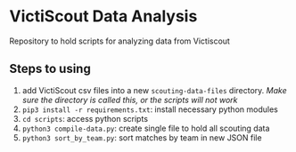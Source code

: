 # VictiScout Data Analysis

Repository to hold scripts for analyzing data from Victiscout

## Steps to using
1. add VictiScout csv files into a new `scouting-data-files` directory. *Make sure the directory is called this, or the scripts will not work* 
2. `pip3 install -r requirements.txt`: install necessary python modules
3. `cd scripts`: access python scripts
4. `python3 compile-data.py`: create single file to hold all scouting data
5. `python3 sort_by_team.py`: sort matches by team in new JSON file